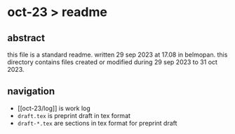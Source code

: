 # oct-23 > readme

## abstract

this file is a standard readme. written 29 sep 2023 at 17.08 in belmopan. this directory contains files created or modified during 29 sep 2023 to 31 oct 2023.

## navigation

- [[oct-23/log]] is work log
- `draft.tex` is preprint draft in tex format
- `draft-*.tex` are sections in tex format for preprint draft